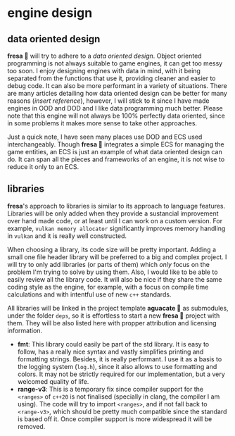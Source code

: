 # engine design

## data oriented design

**fresa :strawberry:** will try to adhere to a _data oriented design_. Object oriented programming is not always suitable to game engines, it can get too messy too soon. I enjoy designing engines with data in mind, with it being separated from the functions that use it, providing cleaner and easier to debug code. It can also be more performant in a variety of situations. There are many articles detailing how data oriented design can be better for many reasons (_insert reference_), however, I will stick to it since I have made engines in OOD and DOD and I like data programming much better. Please note that this engine will not always be 100% perfectly data oriented, since in some problems it makes more sense to take other approaches.

Just a quick note, I have seen many places use DOD and ECS used interchangeably. Though **fresa :strawberry:** integrates a simple ECS for managing the game entities, an ECS is just an example of what data oriented design can do. It can span all the pieces and frameworks of an engine, it is not wise to reduce it only to an ECS.

## libraries

**fresa**'s approach to libraries is similar to its approach to language features. Libraries will be only added when they provide a sustancial improvement over hand made code, or at least until I can work on a custom version. For example, `vulkan memory allocator` significantly improves memory handling in `vulkan` and it is really well constructed.

When choosing a library, its code size will be pretty important. Adding a small one file header library will be preferred to a big and complex project. I will try to only add libraries (or parts of them) which _only_ focus on the problem I'm trying to solve by using them. Also, I would like to be able to easily review all the library code. It will also be nice if they share the same coding style as the engine, for example, with a focus on compile time calculations and with intentful use of new `c++` standards.

All libraries will be linked in the project template **aguacate :avocado:** as submodules, under the folder `deps`, so it is effortless to start a new **fresa :strawberry:** project with them. They will be also listed here with propper attribution and licensing information.

- **fmt**: This library could easily be part of the std library. It is easy to follow, has a really nice syntax and vastly simplifies printing and formatting strings. Besides, it is really performant. I use it as a basis to the logging system (`log.h`), since it also allows to use formatting and colors. It may not be strictly required for our implementation, but a very welcomed quality of life.
- **range-v3**: This is a temporary fix since compiler support for the `<ranges>` of `c++20` is not finalised (specially in clang, the compiler I am using). The code will try to import `<ranges>`, and if not fall back to `<range-v3>`, which should be pretty much compatible since the standard is based off it. Once compiler support is more widespread it will be removed.
